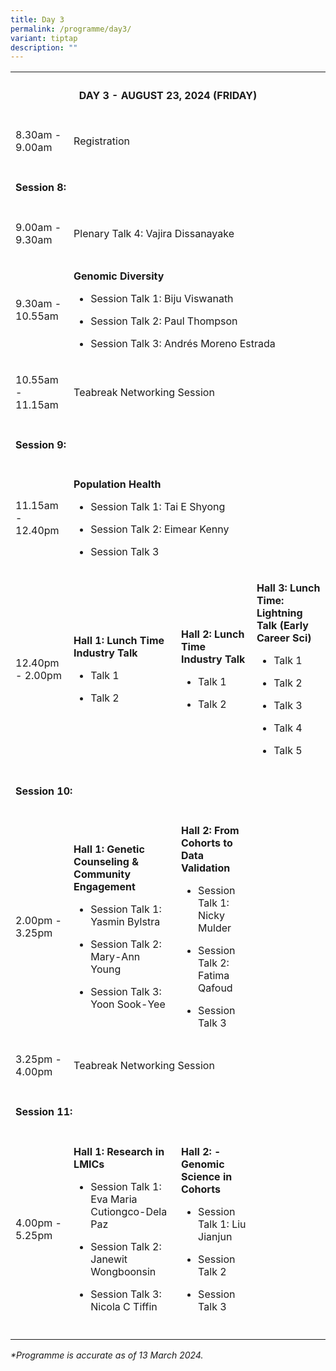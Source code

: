 ```yaml
---
title: Day 3
permalink: /programme/day3/
variant: tiptap
description: ""
---
```

<table>
<tbody>
<tr>
<th rowspan="1" colspan="4">
<h4><strong>DAY 3 - AUGUST 23, 2024 (FRIDAY)</strong></h4>
<p></p>
</th>
</tr>
<tr>
<td rowspan="1" colspan="1">
<p>8.30am - 9.00am</p>
</td>
<td rowspan="1" colspan="3">
<p>Registration</p>
</td>
</tr>
<tr>
<td rowspan="1" colspan="4">
<p></p>
<h4><strong>Session 8:</strong></h4>
</td>
</tr>
<tr>
<td rowspan="1" colspan="1">
<p>9.00am - 9.30am</p>
</td>
<td rowspan="1" colspan="3">
<p>Plenary Talk 4: Vajira Dissanayake</p>
</td>
</tr>
<tr>
<td rowspan="1" colspan="1">
<p>9.30am - 10.55am</p>
</td>
<td rowspan="1" colspan="3">
<p><strong>Genomic Diversity</strong>
</p>
<ul data-tight="true" class="tight">
<li>
<p>Session Talk 1: Biju Viswanath</p>
</li>
<li>
<p>Session Talk 2: Paul Thompson</p>
</li>
<li>
<p>Session Talk 3: Andrés Moreno Estrada</p>
</li>
</ul>
</td>
</tr>
<tr>
<td rowspan="1" colspan="1">
<p>10.55am - 11.15am</p>
</td>
<td rowspan="1" colspan="3">
<p>Teabreak Networking Session</p>
</td>
</tr>
<tr>
<td rowspan="1" colspan="4">
<p></p>
<h4><strong>Session 9:</strong></h4>
</td>
</tr>
<tr>
<td rowspan="1" colspan="1">
<p>11.15am - 12.40pm</p>
</td>
<td rowspan="1" colspan="3">
<p><strong>Population Health</strong>
</p>
<ul data-tight="true" class="tight">
<li>
<p>Session Talk 1: Tai E Shyong</p>
</li>
<li>
<p>Session Talk 2: Eimear Kenny</p>
</li>
<li>
<p>Session Talk 3</p>
</li>
</ul>
</td>
</tr>
<tr>
<td rowspan="1" colspan="1">
<p>12.40pm - 2.00pm</p>
</td>
<td rowspan="1" colspan="1">
<p><strong>Hall 1: Lunch Time Industry Talk</strong>
</p>
<ul data-tight="true" class="tight">
<li>
<p>Talk 1</p>
</li>
<li>
<p>Talk 2</p>
</li>
</ul>
</td>
<td rowspan="1" colspan="1">
<p><strong>Hall 2: Lunch Time Industry Talk</strong>
</p>
<ul data-tight="true" class="tight">
<li>
<p>Talk 1</p>
</li>
<li>
<p>Talk 2</p>
</li>
</ul>
</td>
<td rowspan="1" colspan="1">
<p><strong>Hall 3: Lunch Time: Lightning Talk (Early Career Sci)</strong>
</p>
<ul data-tight="true" class="tight">
<li>
<p>Talk 1</p>
</li>
<li>
<p>Talk 2</p>
</li>
<li>
<p>Talk 3</p>
</li>
<li>
<p>Talk 4</p>
</li>
<li>
<p>Talk 5</p>
</li>
</ul>
</td>
</tr>
<tr>
<td rowspan="1" colspan="4">
<p></p>
<h4><strong>Session 10:</strong></h4>
</td>
</tr>
<tr>
<td rowspan="1" colspan="1">
<p>2.00pm - 3.25pm</p>
</td>
<td rowspan="1" colspan="1">
<p><strong>Hall 1: Genetic Counseling &amp; Community Engagement</strong>
</p>
<ul data-tight="true" class="tight">
<li>
<p>Session Talk 1: Yasmin Bylstra</p>
</li>
<li>
<p>Session Talk 2: Mary-Ann Young</p>
</li>
<li>
<p>Session Talk 3: Yoon Sook-Yee</p>
</li>
</ul>
</td>
<td rowspan="1" colspan="1">
<p><strong>Hall 2: From Cohorts to Data Validation</strong>
</p>
<ul data-tight="true" class="tight">
<li>
<p>Session Talk 1: Nicky Mulder</p>
</li>
<li>
<p>Session Talk 2: Fatima Qafoud</p>
</li>
<li>
<p>Session Talk 3</p>
</li>
</ul>
</td>
<td rowspan="1" colspan="1">
<p></p>
</td>
</tr>
<tr>
<td rowspan="1" colspan="1">
<p>3.25pm - 4.00pm</p>
</td>
<td rowspan="1" colspan="3">
<p>Teabreak Networking Session</p>
</td>
</tr>
<tr>
<td rowspan="1" colspan="2">
<p></p>
<h4><strong>Session 11:&nbsp;</strong></h4>
</td>
<td rowspan="1" colspan="1">
<p></p>
</td>
<td rowspan="1" colspan="1">
<p></p>
</td>
</tr>
<tr>
<td rowspan="1" colspan="1">
<p>4.00pm - 5.25pm</p>
</td>
<td rowspan="1" colspan="1">
<p><strong>Hall 1: Research in LMICs</strong>
</p>
<ul data-tight="true" class="tight">
<li>
<p>Session Talk 1: Eva Maria Cutiongco-Dela Paz</p>
</li>
<li>
<p>Session Talk 2: Janewit Wongboonsin</p>
</li>
<li>
<p>Session Talk 3: Nicola C Tiffin</p>
</li>
</ul>
</td>
<td rowspan="1" colspan="1">
<p><strong>Hall 2: - Genomic Science in Cohorts</strong>
</p>
<ul data-tight="true" class="tight">
<li>
<p>Session Talk 1: Liu Jianjun</p>
</li>
<li>
<p>Session Talk 2</p>
</li>
<li>
<p>Session Talk 3</p>
</li>
</ul>
</td>
<td rowspan="1" colspan="1">
<p></p>
</td>
</tr>
<tr>
<td rowspan="1" colspan="1">
<p></p>
</td>
<td rowspan="1" colspan="1">
<p></p>
</td>
<td rowspan="1" colspan="1">
<p></p>
</td>
<td rowspan="1" colspan="1">
<p></p>
</td>
</tr>
</tbody>
</table>
<p></p>
<p><em>*Programme is accurate as of 13 March 2024.</em>
</p>